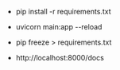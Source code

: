 * pip install -r requirements.txt


* uvicorn main:app --reload


* pip freeze > requirements.txt


* http://localhost:8000/docs